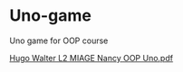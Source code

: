# Uno-game
Uno game for OOP course 

[Hugo Walter L2 MIAGE Nancy OOP Uno.pdf](https://github.com/ziraax/Uno-game/files/8239599/Hugo.Walter.L2.MIAGE.Nancy.OOP.Uno.pdf)
